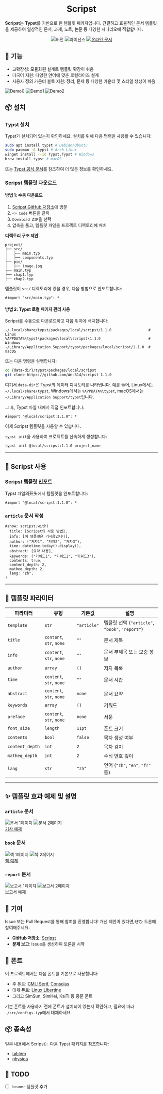 <h1 align="center">
Scripst
</h1>

**Scripst**는 **Typst**를 기반으로 한 템플릿 패키지입니다. 간결하고 효율적인 문서 템플릿을 제공하여 일상적인 문서, 과제, 노트, 논문 등 다양한 시나리오에 적합합니다.

<div align="center">
  <img src="https://img.shields.io/badge/version-1.1.0-limegreen.svg" alt="버전">
  <img src="https://img.shields.io/badge/license-MIT-greenyellow.svg" alt="라이선스">
  <a href="https://an-314.github.io/scripst/ko">
    <img src="https://img.shields.io/badge/docs-온라인-lawngreen.svg" alt="온라인 문서">
  </a>
</div>

## 🚀 기능

- 고확장성: 모듈화된 설계로 템플릿 확장이 쉬움
- 다국어 지원: 다양한 언어에 맞춘 로컬라이즈 설계
- 사용자 정의 카운터 블록 지원: 정리, 문제 등 다양한 카운터 및 스타일 생성이 쉬움

![Demo0](./previews/article-1.png)
![Demo1](./previews/article-12.png)
![Demo2](./previews/article-9.png)

## 📦 설치

### Typst 설치

Typst가 설치되어 있는지 확인하세요. 설치를 위해 다음 명령을 사용할 수 있습니다:

```bash
sudo apt install typst # Debian/Ubuntu
sudo pacman -S typst # Arch Linux
winget install --id Typst.Typst # Windows
brew install typst # macOS
```

또는 [Typst 공식 문서](https://github.com/typst/typst)를 참조하여 더 많은 정보를 확인하세요.

### Scripst 템플릿 다운로드

#### 방법 1: 수동 다운로드

1. [Scripst GitHub 저장소](https://github.com/An-314/scripst)에 방문
2. `<> Code` 버튼을 클릭
3. `Download ZIP`을 선택
4. 압축을 풀고, 템플릿 파일을 프로젝트 디렉토리에 배치

**디렉토리 구조 제안**
```plaintext
project/
├── src/
│   ├── main.typ
│   ├── components.typ
├── pic/
│   ├── image.jpg
├── main.typ
├── chap1.typ
├── chap2.typ
```

템플릿이 `src/` 디렉토리에 있을 경우, 다음 방법으로 인포트합니다:

```typst
#import "src/main.typ": *
```

#### 방법 2: Typst 로컬 패키지 관리 사용

Scripst를 수동으로 다운로드하고 다음 위치에 배치합니다:

```
~/.local/share/typst/packages/local/scripst/1.1.0                 # Linux
%APPDATA%\typst\packages\local\scripst\1.1.0                      # Windows
~/Library/Application Support/typst/packages/local/scripst/1.1.0  # macOS
```

또는 다음 명령을 실행합니다:

```bash 
cd {data-dir}/typst/packages/local/scripst
git clone https://github.com/An-314/scripst 1.1.0
```

여기서 `data-dir`은 Typst의 데이터 디렉토리를 나타냅니다. 예를 들어, Linux에서는 `~/.local/share/typst`, Windows에서는 `%APPDATA%\typst`, macOS에서는 `~/Library/Application Support/typst`입니다.

그 후, Typst 파일 내에서 직접 인포트합니다:

```typst
#import "@local/scripst:1.1.0": *
```

이제 Scripst 템플릿을 사용할 수 있습니다.

`typst init`을 사용하여 프로젝트를 신속하게 생성합니다:

```bash
typst init @local/scripst:1.1.0 project_name
```

---

## 📄 Scripst 사용

### Scripst 템플릿 인포트

Typst 파일의开头에서 템플릿을 인포트합니다:

```typst
#import "@local/scripst:1.1.0": *
```

### `article` 문서 작성

```typst
#show: scripst.with(
  title: [Scripst의 사용 방법],
  info: [이 템플릿은 기사용입니다],
  author: ("저자1", "저자2", "저자3"),
  time: datetime.today().display(),
  abstract: [요약 내용],
  keywords: ("키워드1", "키워드2", "키워드3"),
  contents: true,
  content_depth: 2,
  matheq_depth: 2,
  lang: "zh",
)
```

---

## 🔧 템플릿 파라미터

| 파라미터 | 유형 | 기본값 | 설명 |
| --- | --- | --- | --- |
| `template` | `str` | `"article"` | 템플릿 선택 (`"article"`, `"book"`, `"report"`) |
| `title` | `content`, `str`, `none` | `""` | 문서 제목 |
| `info` | `content`, `str`, `none` | `""` | 문서 부제목 또는 보충 정보 |
| `author` | `array` | `()` | 저자 목록 |
| `time` | `content`, `str`, `none` | `""` | 문서 시간 |
| `abstract` | `content`, `str`, `none` | `none` | 문서 요약 |
| `keywords` | `array` | `()` | 키워드 |
| `preface` | `content`, `str`, `none` | `none` | 서문 |
| `font_size` | `length` | `11pt` | 폰트 크기 |
| `contents` | `bool` | `false` | 목차 생성 여부 |
| `content_depth` | `int` | `2` | 목차 깊이 |
| `matheq_depth` | `int` | `2` | 수식 번호 깊이 |
| `lang` | `str` | `"zh"` | 언어 (`"zh"`, `"en"`, `"fr"` 등) |

---

## ✨ 템플릿 효과 예제 및 설명

### `article` 문서

![문서 1페이지](./previews/article-1.png) ![문서 2페이지](./previews/article-2.png)  
[기사 예제](./docs/builds/article.pdf)

### `book` 문서

![책 1페이지](./previews/book-1.png) ![책 2페이지](./previews/book-2.png)  
[책 예제](./docs/builds/book.pdf)

### `report` 문서

![보고서 1페이지](./previews/report-1.png) ![보고서 2페이지](./previews/report-2.png)  
[보고서 예제](./docs/builds/report.pdf)

## 📜 기여

Issue 또는 Pull Request를 통해 참여를 환영합니다! 개선 제안이 있다면,ぜひ 토론에 참여해주세요.

- **GitHub 저장소**: [Scripst](https://github.com/An-314/scripst)
- **문제 보고**: Issue를 생성하여 토론을 시작

## 📌 폰트

이 프로젝트에서는 다음 폰트를 기본으로 사용합니다:

- 주 폰트: [CMU Serif](https://en.wikipedia.org/wiki/Computer_Modern), [Consolas](https://en.wikipedia.org/wiki/Consolas)
- 대체 폰트: [Linux Libertine](https://en.wikipedia.org/wiki/Linux_Libertine)
- 그리고 SimSun, SimHei, KaiTi 등 중문 폰트

기본 폰트를 사용하기 전에 폰트가 설치되어 있는지 확인하고, 필요에 따라 `./src/configs.typ`에서 대체하세요.

## 📦 종속성

일부 내용에서 Scripst는 다음 Typst 패키지를 참조합니다:

- [tablem](https://typst.app/universe/package/tablem)
- [physica](https://typst.app/universe/package/physica)

## 🎯 TODO

- [ ] `beamer` 템플릿 추가